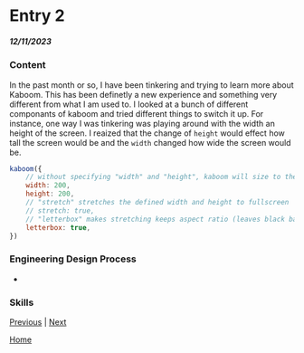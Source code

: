 # Entry 2
##### 12/11/2023

### Content
In the past month or so, I have been tinkering and trying to learn more about Kaboom. This has been definetly a new experience and something very different from what I am used to. I looked at a bunch of different componants of kaboom and tried different things to switch it up. For instance, one way I was tinkering was playing around with the width an height of the screen. I reaized that the change of `height` would effect how tall the screen would be and the `width` changed how wide the screen would be. 

```js
kaboom({
	// without specifying "width" and "height", kaboom will size to the container (document.body by default)
	width: 200,
	height: 200,
	// "stretch" stretches the defined width and height to fullscreen
	// stretch: true,
	// "letterbox" makes stretching keeps aspect ratio (leaves black bars on empty spaces), have no effect without "stretch"
	letterbox: true,
})
```

### Engineering Design Process

+

### Skills


[Previous](entry01.md) | [Next](entry03.md)

[Home](../README.md)
